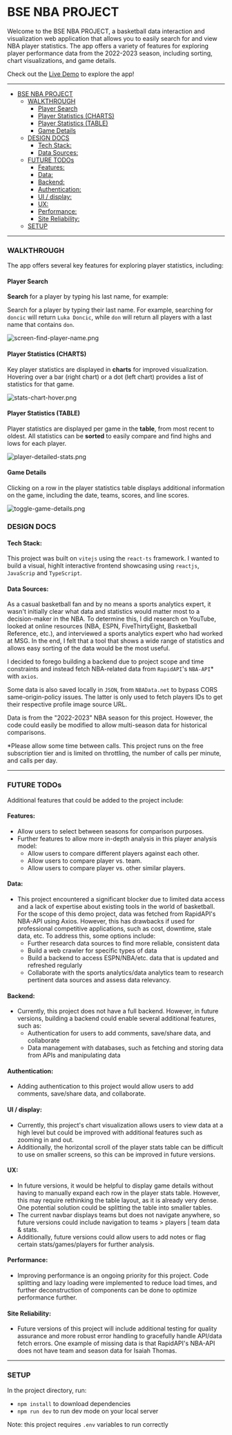 # BSE NBA PROJECT

Welcome to the BSE NBA PROJECT, a basketball data interaction and visualization web application that allows you to easily search for and view NBA player statistics. The app offers a variety of features for exploring player performance data from the 2022-2023 season, including sorting, chart visualizations, and game details.

Check out the [Live Demo](https://nba-analysis.onrender.com/players/265) to explore the app!

---

- [BSE NBA PROJECT](#bse-nba-project)
    - [WALKTHROUGH](#walkthrough)
      - [Player Search](#player-search)
      - [Player Statistics (CHARTS)](#player-statistics-charts)
      - [Player Statistics (TABLE)](#player-statistics-table)
      - [Game Details](#game-details)
    - [DESIGN DOCS](#design-docs)
      - [Tech Stack:](#tech-stack)
      - [Data Sources:](#data-sources)
    - [FUTURE TODOs](#future-todos)
      - [Features:](#features)
      - [Data:](#data)
      - [Backend:](#backend)
      - [Authentication:](#authentication)
      - [UI / display:](#ui--display)
      - [UX:](#ux)
      - [Performance:](#performance)
      - [Site Reliability:](#site-reliability)
    - [SETUP](#setup)

---

### WALKTHROUGH

The app offers several key features for exploring player statistics, including:

#### Player Search
**Search** for a player by typing his last name, for example:

Search for a player by typing their last name. For example, searching for `doncic` will return `Luka Doncic`, while `don` will return all players with a last name that contains `don`.

![screen-find-player-name.png](screenshots/screen-find-player-name.png)

#### Player Statistics (CHARTS)
Key player statistics are displayed in **charts** for improved visualization. Hovering over a bar (right chart) or a dot (left chart) provides a list of statistics for that game.

![stats-chart-hover.png](screenshots/stats-chart-hover.png)

#### Player Statistics (TABLE)
Player statistics are displayed per game in the **table**, from most recent to oldest. All statistics can be **sorted** to easily compare and find highs and lows for each player.

![player-detailed-stats.png](screenshots/player-detailed-stats.png)

#### Game Details
Clicking on a row in the player statistics table displays additional information on the game, including the date, teams, scores, and line scores.

![toggle-game-details.png](screenshots/toggle-game-details.png)

### DESIGN DOCS

#### Tech Stack:
This project was built on `vitejs` using the `react-ts` framework.
I wanted to build a visual, highlt interactive frontend showcasing using `reactjs`, `JavaScrip` and `TypeScript`.

#### Data Sources:
As a casual basketball fan and by no means a sports analytics expert, it wasn't initially clear what data and statistics would matter most to a decision-maker in the NBA. To determine this, I did research on YouTube, looked at online resources (NBA, ESPN, FiveThirtyEight, Basketball Reference, etc.), and interviewed a sports analytics expert who had worked at MSG. In the end, I felt that a tool that shows a wide range of statistics and allows easy sorting of the data would be the most useful.

I decided to forego building a backend due to project scope and time constraints and instead fetch NBA-related data from `RapidAPI`'s `NBA-API`* with `axios`.

Some data is also saved locally in `JSON`, from `NBAData.net` to bypass CORS same-origin-policy issues. The latter is only used to fetch players IDs to get their respective profile image source URL.

Data is from the "2022-2023" NBA season for this project. However, the code could easily be modified to allow multi-season data for historical comparisons.

*Please allow some time between calls. This project runs on the free subscription tier and is limited on throttling, the number of calls per minute, and calls per day.

---

### FUTURE TODOs

Additional features that could be added to the project include:

#### Features:
- Allow users to select between seasons for comparison purposes.
- Further features to allow more in-depth analysis in this player analysis model:
  - Allow users to compare different players against each other.
  - Allow users to compare player vs. team.
  - Allow users to compare player vs. other similar players.

#### Data:
- This project encountered a significant blocker due to limited data access and a lack of expertise about existing tools in the world of basketball. For the scope of this demo project, data was fetched from RapidAPI's NBA-API using Axios. However, this has drawbacks if used for professional competitive applications, such as cost, downtime, stale data, etc. To address this, some options include:
  - Further research data sources to find more reliable, consistent data
  - Build a web crawler for specific types of data
  - Build a backend to access ESPN/NBA/etc. data that is updated and refreshed regularly
  - Collaborate with the sports analytics/data analytics team to research pertinent data sources and assess data relevancy.

#### Backend:
- Currently, this project does not have a full backend. However, in future versions, building a backend could enable several additional features, such as:
  - Authentication for users to add comments, save/share data, and collaborate
  - Data management with databases, such as fetching and storing data from APIs and manipulating data

#### Authentication:
- Adding authentication to this project would allow users to add comments, save/share data, and collaborate.

#### UI / display:
- Currently, this project's chart visualization allows users to view data at a high level but could be improved with additional features such as zooming in and out.
- Additionally, the horizontal scroll of the player stats table can be difficult to use on smaller screens, so this can be improved in future versions.

#### UX:
- In future versions, it would be helpful to display game details without having to manually expand each row in the player stats table. However, this may require rethinking the table layout, as it is already very dense. One potential solution could be splitting the table into smaller tables.
- The current navbar displays teams but does not navigate anywhere, so future versions could include navigation to teams > players | team data & stats.
- Additionally, future versions could allow users to add notes or flag certain stats/games/players for further analysis.

#### Performance:
- Improving performance is an ongoing priority for this project. Code splitting and lazy loading were implemented to reduce load times, and further deconstruction of components can be done to optimize performance further.

#### Site Reliability:
- Future versions of this project will include additional testing for quality assurance and more robust error handling to gracefully handle API/data fetch errors. One example of missing data is that RapidAPI's NBA-API does not have team and season data for Isaiah Thomas.

---

### SETUP
In the project directory, run:

- `npm install` to download dependencies
- `npm run dev` to run dev mode on your local server

Note: this project requires `.env` variables to run correctly
